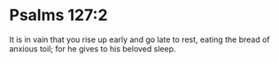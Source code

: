 # Psalms 127:2

It is in vain that you rise up early and go late to rest, eating the bread of anxious toil; for he gives to his beloved sleep.
